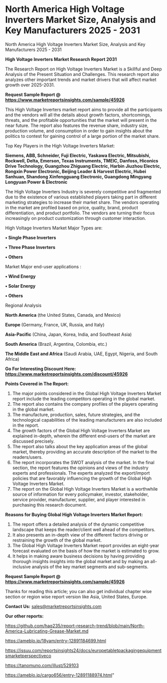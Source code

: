 # North America High Voltage Inverters Market Size, Analysis and Key Manufacturers 2025 - 2031
 North America High Voltage Inverters Market Size, Analysis and Key Manufacturers 2025 - 2031

<strong>High Voltage Inverters Market Research Report 2031</strong>

The Research Report on High Voltage Inverters Market is a Skillful and Deep Analysis of the Present Situation and Challenges. This research report also analyzes other important trends and market drivers that will affect market growth over 2025-2031.

<strong>Request Sample Report @ <a href=https://www.marketreportsinsights.com/sample/45926>https://www.marketreportsinsights.com/sample/45926</a></strong>

This High Voltage Inverters market report aims to provide all the participants and the vendors will all the details about growth factors, shortcomings, threats, and the profitable opportunities that the market will present in the near future. The report also features the revenue share, industry size, production volume, and consumption in order to gain insights about the politics to contest for gaining control of a large portion of the market share.

Top Key Players in the High Voltage Inverters Market:

<strong>Siemens, ABB, Schneider, Fuji Electric, Yaskawa Electric, Mitsubishi, Rockwell, Delta, Emerson, Texas Instruments, TMEIC, Danfoss, Hiconics Drive Technology, Guangzhou Zhiguang Electric, Harbin Jiuzhou Electric, Rongxin Power Electronic, Beijing Leader & Harvest Electric, Hubei Sanhuan, Shandong Xinfengguang Electronic, Guangdong Mingyang Longyuan Power & Electronic</strong>

The High Voltage Inverters Industry is severely competitive and fragmented due to the existence of various established players taking part in different marketing strategies to increase their market share. The vendors operating in the market are profiled based on price, quality, brand, product differentiation, and product portfolio. The vendors are turning their focus increasingly on product customization through customer interaction.

High Voltage Inverters Market Major Types are:

<strong>•  Single Phase Inverters

•  Three Phase Inverters

•  Others</strong>

Market Major end-user applications :

<strong>•  Wind Energy

•  Solar Energy

•  Others</strong>

Regional Analysis

</u><strong><b>North America</b></strong> (the United States, Canada, and Mexico)

<strong><b>Europe </b></strong>(Germany, France, UK, Russia, and Italy)

<strong><b>Asia-Pacific</b></strong> (China, Japan, Korea, India, and Southeast Asia)

<strong><b>South America</b></strong> (Brazil, Argentina, Colombia, etc.)

<strong><b>The Middle East and Africa</b></strong> (Saudi Arabia, UAE, Egypt, Nigeria, and South Africa)

<strong>Go For Interesting Discount Here: <a href=https://www.marketreportsinsights.com/discount/45926>https://www.marketreportsinsights.com/discount/45926</a></strong>

<strong>Points Covered in The Report:</strong>
<ol>
  <li>The major points considered in the Global High Voltage Inverters Market report include the leading competitors operating in the global market.</li>
  <li>The report also contains the company profiles of the players operating in the global market.</li>
  <li>The manufacture, production, sales, future strategies, and the technological capabilities of the leading manufacturers are also included in the report.</li>
  <li>The growth factors of the Global High Voltage Inverters Market are explained in-depth, wherein the different end-users of the market are discussed precisely.</li>
  <li>The report also talks about the key application areas of the global market, thereby providing an accurate description of the market to the readers/users.</li>
  <li>The report incorporates the SWOT analysis of the market. In the final section, the report features the opinions and views of the industry experts and professionals. The experts analyzed the export/import policies that are favorably influencing the growth of the Global High Voltage Inverters Market.</li>
  <li>The report on the Global High Voltage Inverters Market is a worthwhile source of information for every policymaker, investor, stakeholder, service provider, manufacturer, supplier, and player interested in purchasing this research document.</li>
</ol>
<strong>Reasons for Buying Global High Voltage Inverters Market Report:</strong>

<ol>
  <li>The report offers a detailed analysis of the dynamic competitive landscape that keeps the reader/client well ahead of the competitors.</li>
  <li>It also presents an in-depth view of the different factors driving or restraining the growth of the global market.</li>
  <li>The Global High Voltage Inverters Market report provides an eight-year forecast evaluated on the basis of how the market is estimated to grow.</li>
  <li>It helps in making aware business decisions by having providing thorough insights insights into the global market and by making an all-inclusive analysis of the key market segments and sub-segments.</li>
</ol>
<strong>Request Sample Report @ <a href=https://www.marketreportsinsights.com/sample/45926>https://www.marketreportsinsights.com/sample/45926</a></strong>


Thanks for reading this article; you can also get individual chapter wise section or region wise report version like Asia, United States, Europe.

<strong>Contact Us:</strong>
sales@marketreportsinsights.com

<strong>Our other reports:</strong>

<a href=https://github.com/haq235/report-research-trend/blob/main/North-America-Lubricating-Grease-Market.md>https://github.com/haq235/report-research-trend/blob/main/North-America-Lubricating-Grease-Market.md</a>

<a href=https://ameblo.jp/18yam/entry-12891184699.html>https://ameblo.jp/18yam/entry-12891184699.html</a>

<a href=https://issuu.com/reportsinsights24/docs/europetabletpackagingequipmentsmarketperspectiveco>https://issuu.com/reportsinsights24/docs/europetabletpackagingequipmentsmarketperspectiveco</a>

<a href=https://tanomuno.com/illust/529103>https://tanomuno.com/illust/529103</a>

<a href=https://ameblo.jp/cargo656/entry-12891188974.html>https://ameblo.jp/cargo656/entry-12891188974.html</a>"
